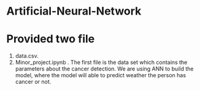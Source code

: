 # Artificial-Neural-Network
# Provided two file
1. data.csv.
2. Minor_project.ipynb .
The first file is the data set which contains the parameters about the cancer detection. We are using ANN to build the model, where the model will able to predict weather the person has cancer or not.
